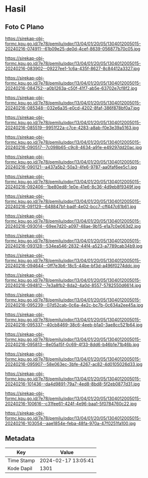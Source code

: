 # Hasil

## Foto C Plano

https://sirekap-obj-formc.kpu.go.id/7e78/pemilu/pdpr/13/04/01/20/05/1304012005015-20240216-074911--61b09e25-de0d-4cef-8639-056877b70c05.jpg

https://sirekap-obj-formc.kpu.go.id/7e78/pemilu/pdpr/13/04/01/20/05/1304012005015-20240216-083902--09227ee1-1c6a-435f-8627-8c84412a3327.jpg

https://sirekap-obj-formc.kpu.go.id/7e78/pemilu/pdpr/13/04/01/20/05/1304012005015-20240216-084752--a0b1263a-c50f-41f7-ab5e-63702e7cf8f2.jpg

https://sirekap-obj-formc.kpu.go.id/7e78/pemilu/pdpr/13/04/01/20/05/1304012005015-20240216-085348--032e6a35-e0cd-4202-8faf-386f878bf0a7.jpg

https://sirekap-obj-formc.kpu.go.id/7e78/pemilu/pdpr/13/04/01/20/05/1304012005015-20240216-085519--9951f22a-c7ce-4283-a8ab-f0e3e39a5163.jpg

https://sirekap-obj-formc.kpu.go.id/7e78/pemilu/pdpr/13/04/01/20/05/1304012005015-20240216-090517--7c098b65-c9c8-4634-a91e-e49297dd20ac.jpg

https://sirekap-obj-formc.kpu.go.id/7e78/pemilu/pdpr/13/04/01/20/05/1304012005015-20240216-090121--a437a5b2-50a3-4fe6-9787-aa0faf6ee5c1.jpg

https://sirekap-obj-formc.kpu.go.id/7e78/pemilu/pdpr/13/04/01/20/05/1304012005015-20240216-092406--1be80ed8-1e0e-41e6-8c36-4d9eb8f9349f.jpg

https://sirekap-obj-formc.kpu.go.id/7e78/pemilu/pdpr/13/04/01/20/05/1304012005015-20240216-091129--648847bf-badf-4e02-bcc7-cff447c61b61.jpg

https://sirekap-obj-formc.kpu.go.id/7e78/pemilu/pdpr/13/04/01/20/05/1304012005015-20240216-093014--69ee7d20-a097-48ae-9b15-e1a7c0e063d2.jpg

https://sirekap-obj-formc.kpu.go.id/7e78/pemilu/pdpr/13/04/01/20/05/1304012005015-20240216-093128--534ea546-2832-44f4-a523-a7789cab34b9.jpg

https://sirekap-obj-formc.kpu.go.id/7e78/pemilu/pdpr/13/04/01/20/05/1304012005015-20240216-094644--0ff7e3b6-18c5-44be-bf3d-a496f0274ddc.jpg

https://sirekap-obj-formc.kpu.go.id/7e78/pemilu/pdpr/13/04/01/20/05/1304012005015-20240216-094812--7e3a8fb2-8da2-4a0d-8557-5782550d6614.jpg

https://sirekap-obj-formc.kpu.go.id/7e78/pemilu/pdpr/13/04/01/20/05/1304012005015-20240216-095239--07d52cab-0c6a-4e2c-bc7b-0c634a2ee45a.jpg

https://sirekap-obj-formc.kpu.go.id/7e78/pemilu/pdpr/13/04/01/20/05/1304012005015-20240216-095337--40cb8469-38c6-4eeb-b1a0-3ae8cc521b64.jpg

https://sirekap-obj-formc.kpu.go.id/7e78/pemilu/pdpr/13/04/01/20/05/1304012005015-20240216-095813--8e05a15f-0c69-4f33-8dd6-b46b1e71b46b.jpg

https://sirekap-obj-formc.kpu.go.id/7e78/pemilu/pdpr/13/04/01/20/05/1304012005015-20240216-095907--58e063ec-3bfe-4267-ac82-4d0105026d33.jpg

https://sirekap-obj-formc.kpu.go.id/7e78/pemilu/pdpr/13/04/01/20/05/1304012005015-20240216-101436--da4d9891-79a7-4ed8-8bd8-5f2eb0877d31.jpg

https://sirekap-obj-formc.kpu.go.id/7e78/pemilu/pdpr/13/04/01/20/05/1304012005015-20240216-100616--c31fee61-424f-4e96-baa1-5f0784760c22.jpg

https://sirekap-obj-formc.kpu.go.id/7e78/pemilu/pdpr/13/04/01/20/05/1304012005015-20240216-103054--aae1854e-feba-48fa-970a-47f0251fa100.jpg


## Metadata

| Key        | Value               |
| ---------- | ------------------- |
| Time Stamp | 2024-02-17 13:05:41 |
| Kode Dapil | 1301                |



